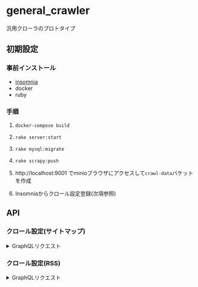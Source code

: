 # general_crawler
汎用クローラのプロトタイプ

## 初期設定
### 事前インストール

- [insomnia](https://insomnia.rest/graphql/)
- docker
- ruby

### 手順
1. `docker-compose build`

2. `rake server:start`

3. `rake mysql:migrate`

4. `rake scrapy:push`

5. http://localhost:9001 でminioブラウザにアクセスして`crawl-data`バケットを作成

6. Insomniaからクロール設定登録(次項参照)

## API

### クロール設定(サイトマップ)

<details>

<summary>GraphQLリクエスト</summary>

```graphql

mutation {
  createSitemapCrawlRequest(
    input: {
      jobType: "sitemap",
      sitemapUrl: "https://example.com/sitemap.xml",
      sitemapPatterns: ["sitemap-pt-post-2020-01"],
      exceptArticlePatterns: ["https://example.com/99999"],
      scheduleType: "now",
    }) {
    crawlRequest {
      id
      rules
    }
    result
  }
}
```

</details>


### クロール設定(RSS)

<details>

<summary>GraphQLリクエスト</summary>

```graphql

mutation {
  createRssCrawlRequest(
    input: {
      jobType: "rss",
      rssUrls: ["https://news.example.com/rss/foobar.xml"],
      tagName: "item",
      linkNodeName: "link",
      scheduleType: "now",
    }) {
    crawlRequest {
      id
      rules
    }
    result
  }
}
```

### クロール設定(サイトトップ)

<details>

<summary>GraphQLリクエスト</summary>

```graphql

mutation {
  createRegularCrawlRequest(
    input: {
      jobType: "regular",
      startUrls: ["https://corp.example.com/blog/articles"],
      indexPatterns: ["https://corp.example.com/blog/articles/page/[2|3]"],
      articlePatterns: ["https://corp.example.com/blog/\\d+"],
      exceptArticlePatterns:[],
      scheduleType: "intervals",
      intervalHours: 3
    }) {
    crawlRequest {
      id
      rules
    }
    result
  }
}
```

</details>

### ジョブ登録

<details>

<summary>GraphQLリクエスト</summary>

```graphql

mutation {
  scheduleJob(
    input: {
      requestId: 4,
      isDryrun: true
    }) {
    result
    isDryrun
  }
}

```

</details>

### ジョブ停止

<details>

<summary>GraphQLリクエスト</summary>

```graphql

mutation {
  cancelJob(
    input: {
      requestId: 15
    }) {
    result
  }
}

```

</details>

## 補助コマンド
Rakeで補助コマンドを提供する

### コンテナ操作

```bash
# コンテナ起動
rake server:start

# コンテナ停止
rake server:stop

```

### scrapy操作

```bash
# プロジェクトをpush(再push含む)
rake scrapy:push

# 起動中のジョブリストを表示
rake scrapy:joblist

# scrapydのログを表示
rake scrapy:log

```

### rails操作

```bash

# railsコンテナでマイグレーション
rake mysql:migrate

# railsコンソール
rake rails:console

```

### scrapyジョブ操作

```bash

# ジョブの停止
rake scrapy:job:stop[#{job_id}]

# ジョブのログを表示
rake scrapy:job:log[#{job_id}]

```
